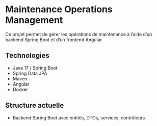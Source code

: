 # Maintenance Operations Management

Ce projet permet de gérer les opérations de maintenance à l’aide d’un backend Spring Boot et d’un frontend Angular.

## Technologies
- Java 17 / Spring Boot
- Spring Data JPA
- Maven
- Angular
- Docker 

## Structure actuelle
- Backend Spring Boot avec entités, DTOs, services, contrôleurs 
